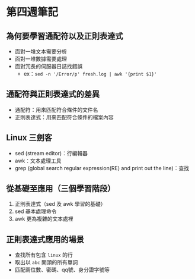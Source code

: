 # 第四週筆記
## 為何要學習通配符以及正則表達式
* 面對一堆文本需要分析
* 面對一堆數據需要處理
* 面對冗長的伺服器日誌找錯誤
    + ex：`sed -n '/Error/p' fresh.log | awk '{print $1}'`
## 通配符與正則表達式的差異
* 通配符：用來匹配符合條件的文件名
* 正則表達式：用來匹配符合條件的檔案內容
## Linux 三劍客
* sed (stream editor)：行編輯器
* awk：文本處理工具
* grep (global search regular expression(RE) and print out the line)：查找
## 從基礎至應用（三個學習階段）
1. 正則表達式（sed 及 awk 學習的基礎）
2. sed 基本處理命令
3. awk 更為複雜的文本處裡
## 正則表達式應用的場景
* 查找所有包含 `linux` 的行
* 取出以 `abc` 開頭的所有單詞
* 匹配兩位數、密碼、qq號、身分證字號等
## 


